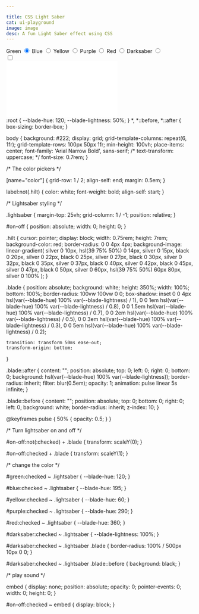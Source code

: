 ```yaml
---

title: CSS Light Saber
cat: ui-playground
image: image
desc: A fun Light Saber effect using CSS
---
```


<html-code>
<label for="green">Green</label>
<input type="radio" id="green" name="color" checked>
<label for="blue">Blue</label>
<input type="radio" id="blue" name="color">
<label for="yellow">Yellow</label>
<input type="radio" id="yellow" name="color">
<label for="purple">Purple</label>
<input type="radio" id="purple" name="color">
<label for="red">Red</label>
<input type="radio" id="red" name="color">
<label for="darksaber">Darksaber</label>
<input type="radio" id="darksaber" name="color">

<div class="lightsaber">
  <input type="checkbox" id="on-off">
  <div class="blade"></div>
  <label class="hilt" for="on-off">
  </label>
  <embed src="/sampleImages/coolsaber.mp3" type="">
</div>
</html-code>

<css-code>
:root {
    --blade-hue: 120;
    --blade-lightness: 50%;
  }
  *,
  *::before,
  *::after {
    box-sizing: border-box;
  }
  
  body {
    background: #222;
    display: grid;
    grid-template-columns: repeat(6, 1fr);
    grid-template-rows: 100px 50px 1fr;
    min-height: 100vh;
    place-items: center;
    font-family: 'Arial Narrow Bold', sans-serif;
   /* text-transform: uppercase; */
    font-size: 0.7rem;
  }
  
  /* The color pickers */
  
  [name="color"] {
    grid-row: 1 / 2;
    align-self: end;
    margin: 0.5em;
  }
  
  label:not(.hilt) {
    color: white;
    font-weight: bold;
    align-self: start;
  }
  
  /* Lightsaber styling */
  
  .lightsaber {
    margin-top: 25vh;
    grid-column: 1 / -1;
    position: relative;
  }
  
  #on-off {
    position: absolute;
    width: 0;
    height: 0;
  }
  
  .hilt {
    cursor: pointer;
    display: block;
    width: 0.75rem;
    height: 7rem;
    background-color: red;
    border-radius: 0 0 4px 4px;
    background-image: linear-gradient(
      silver 0 10px,
      hsl(39 75% 50%) 0 14px,
      silver 0 15px,
      black 0 20px,
      silver 0 22px,
      black 0 25px,
      silver 0 27px,
      black 0 30px,
      silver 0 32px,
      black 0 35px,
      silver 0 37px,
      black 0 40px,
      silver 0 42px,
      black 0 45px,
      silver 0 47px,
      black 0 50px,
      silver 0 60px,
      hsl(39 75% 50%) 60px 80px,
      silver 0 100%
    );
  }
  
  .blade {
    position: absolute;
    background: white;
    height: 350%;
    width: 100%;
    bottom: 100%;
    border-radius: 100vw 100vw 0 0;
    box-shadow: inset 0 0 4px
        hsl(var(--blade-hue) 100% var(--blade-lightness) / 1),
      0 0 1em hsl(var(--blade-hue) 100% var(--blade-lightness) / 0.8),
      0 0 1.5em hsl(var(--blade-hue) 100% var(--blade-lightness) / 0.7),
      0 0 2em hsl(var(--blade-hue) 100% var(--blade-lightness) / 0.5),
      0 0 3em hsl(var(--blade-hue) 100% var(--blade-lightness) / 0.3),
      0 0 5em hsl(var(--blade-hue) 100% var(--blade-lightness) / 0.2);
  
    transition: transform 50ms ease-out;
    transform-origin: bottom;
  }
  
  .blade::after {
    content: "";
    position: absolute;
    top: 0;
    left: 0;
    right: 0;
    bottom: 0;
    background: hsl(var(--blade-hue) 100% var(--blade-lightness));
    border-radius: inherit;
    filter: blur(0.5em);
    opacity: 1;
    animation: pulse linear 5s infinite;
  }
  
  .blade::before {
    content: "";
    position: absolute;
    top: 0;
    bottom: 0;
    right: 0;
    left: 0;
    background: white;
    border-radius: inherit;
    z-index: 10;
  }
  
  @keyframes pulse {
    50% {
      opacity: 0.5;
    }
  }
  
  /* Turn lightsaber on and off */
  
  #on-off:not(:checked) + .blade {
    transform: scaleY(0);
  }
  
  #on-off:checked + .blade {
    transform: scaleY(1);
  }
  
  /* change the color */
  
  #green:checked ~ .lightsaber {
    --blade-hue: 120;
  }
  
  #blue:checked ~ .lightsaber {
    --blade-hue: 195;
  }
  
  #yellow:checked ~ .lightsaber {
    --blade-hue: 60;
  }
  
  #purple:checked ~ .lightsaber {
    --blade-hue: 290;
  }
  
  #red:checked ~ .lightsaber {
    --blade-hue: 360;
  }
  
  #darksaber:checked ~ .lightsaber {
    --blade-lightness: 100%;
  }
  
  #darksaber:checked ~ .lightsaber .blade {
    border-radius: 100% / 500px 10px 0 0;
  }
  
  #darksaber:checked ~ .lightsaber .blade::before {
    background: black;
  }
  
  /* play sound */
  
  embed {
    display: none;
    position: absolute;
    opacity: 0;
    pointer-events: 0;
    width: 0;
    height: 0;
  }
  
  #on-off:checked ~ embed {
    display: block;
  }

</css-code>